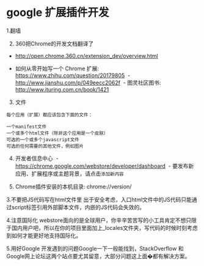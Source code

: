 # google 扩展插件开发

1.翻墙

2. 360把Chrome的开发文档翻译了
  - http://open.chrome.360.cn/extension_dev/overview.html
  
  - 如何从零开始写一个 Chrome 扩展: https://www.zhihu.com/question/20179805
  - http://www.jianshu.com/p/049eecc2062f
  - 图灵社区图书: http://www.ituring.com.cn/book/1421
3. 文件
```
每个应用（扩展）都应该包含下面的文件：

一个manifest文件
一个或多个html文件（除非这个应用是一个皮肤）
可选的一个或多个javascript文件
可选的任何需要的其他文件，例如图片
```
4. 开发者信息中心
  - https://chrome.google.com/webstore/developer/dashboard
  - 要发布新应用、扩展程序或主题背景，请点击`添加新内容`

5. Chrome插件安装的本机目录: chrome://version/

3.不要把JS代码写在html文件里
出于安全考虑，入口html文件中的JS代码只能通过script标签引用外部脚本文件，内嵌的JS代码会失效的。

4.注意国际化
webstore面向的是全球用户，你辛辛苦苦写的小工具肯定不想只限于国内用户吧，所以在你的项目里面加上_locales文件夹，写代码的时候时刻考虑到如何才能更好地支持国际化。

5.用好Google
开发遇到的问题Google一下一般能找到，StackOverflow 和Google网上论坛这两个站点要尤其留意，大部分问题这上面�都有解决方案。

